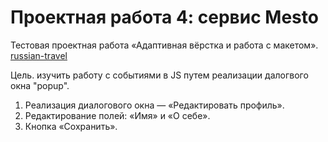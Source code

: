 # Проектная работа 4: сервис Mesto

Тестовая проектная работа «Адаптивная вёрстка и работа с макетом». 
[russian-travel](https://g-s2-a.github.io/russian-travel/)

Цель. изучить работу с событиями в JS путем реализации далогвого окна "popup". 
1. Реализация диалогового окна — «Редактировать профиль».
2. Редактирование полей: «Имя» и «О себе».
3. Кнопка «Сохранить».